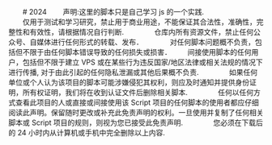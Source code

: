 　　# 2024
　　声明:这里的脚本只是自己学习 js 的一个实践.　　  
　　仅用于测试和学习研究，禁止用于商业用途，不能保证其合法性，准确性，完整性和有效性，请根据情况自行判断.　　
　　仓库内所有资源文件，禁止任何公众号、自媒体进行任何形式的转载、发布．　　
　　对任何脚本问题概不负责，包括但不限于由任何脚本错误导致的任何损失或损害．
　　间接使用脚本的任何用户，包括但不限于建立 VPS 或在某些行为违反国家/地区法律或相关法规的情况下进行传播, 对于由此引起的任何隐私泄漏或其他后果概不负责.　　
　　如果任何单位或个人认为该项目的脚本可能涉嫌侵犯其权利，则应及时通知并提供身份证明，所有权证明，我们将在收到认证文件后删除相关脚本.　　
　　任何以任何方式查看此项目的人或直接或间接使用该 Script 项目的任何脚本的使用者都应仔细阅读此声明。保留随时更改或补充此免责声明的权利。一旦使用并复制了任何相关脚本或 Script 项目的规则，则视为您已接受此免责声明.　　
　　您必须在下载后的 24 小时内从计算机或手机中完全删除以上内容.
